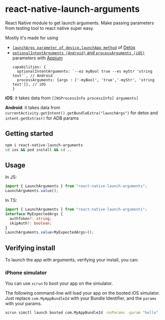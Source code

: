 # react-native-launch-arguments

React Native module to get launch arguments. Make passing parameters from testing tool to react native super easy.

Mostly it's made for using
* [`launchArgs parameter of device.launchApp method`]([https://github.com/wix/Detox/blob/master/docs/APIRef.DeviceObjectAPI.md#7-launchargsadditional-process-launch-arguments](https://wix.github.io/Detox/docs/api/device/#deviceapplaunchargs)) of [Detox](https://github.com/wix/Detox/)
* [`optionalIntentArguments (Android)` and `processArguments (iOS)`](http://appium.io/docs/en/writing-running-appium/caps/) parameters with [Appium](http://appium.io/)
   ```tsx
   capabilities: {
     optionalIntentArguments: `--ez myBool true --es myStr 'string text'`, // Android
     processArguments: {args : ['-myBool', 'true','-myStr', 'string text']}, // iOS
   }
   ```


**iOS**: it takes data from `[[NSProcessInfo processInfo] arguments]`

**Android**: it takes data from `currentActivity.getIntent().getBundleExtra("launchArgs")` for detox and `intent.getExtras()` for ADB params


## Getting started

```sh
npm i react-native-launch-arguments
cd ios && pod install && cd ..
```

## Usage

In JS:

```js
import { LaunchArguments } from "react-native-launch-arguments";
LaunchArguments.value();
```

In TS:

```ts
import { LaunchArguments } from "react-native-launch-arguments";
interface MyExpectedArgs {
  authToken?: string;
  skipAuth?: boolean;
}
LaunchArguments.value<MyExpectedArgs>();
```

## Verifying install

To launch the app with arguments, verifying your install, you can:

### iPhone simulator

You can use `xcrun` to boot your app on the simulator.

The following command-line will load your app on the booted iOS simulator. Just
replace `com.MyAppBundleId` with your Bundle Identifier, and the `params` with
your params.

```bash
xcrun simctl launch booted com.MyAppBundleId -noParams -param "hello"
```
